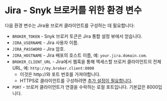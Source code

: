 # Jira - Snyk 브로커를 위한 환경 변수

다음 환경 변수는 Jira용 브로커 클라이언트를 구성하는 데 필요합니다:

- `BROKER_TOKEN` - Snyk 브로커 토큰은 Jira 통합 설정 뷰에서 얻습니다.
- `JIRA_USERNAME` - Jira 사용자 이름.
- `JIRA_PASSWORD` - Jira 암호.
- `JIRA_HOSTNAME` - Jira 배포의 호스트 이름, 예: `your.jira.domain.com`.
- `BROKER_CLIENT_URL` - Jira에서 웹훅을 통해 액세스할 브로커 클라이언트의 전체 URL, 예: `http://my.broker.client:8000`
  - 이것은 http://와 포트 번호를 가져야합니다.
  - HTTPS로 클라이언트를 구성하려면 [추가 설정이 필요합니다](https://docs.snyk.io/snyk-admin/snyk-broker/install-and-configure-broker-using-docker/advanced-configuration-for-snyk-broker-docker-installation/https-for-broker-client-with-docker).
- `PORT` - 브로커 클라이언트가 연결을 수락하는 로컬 포트입니다. 기본값은 8000입니다.